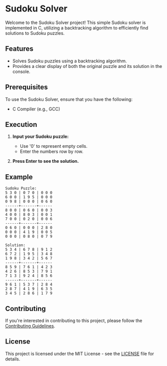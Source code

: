 # Sudoku Solver

Welcome to the Sudoku Solver project! This simple Sudoku solver is implemented in C, utilizing a backtracking algorithm to efficiently find solutions to Sudoku puzzles.

## Features

- Solves Sudoku puzzles using a backtracking algorithm.
- Provides a clear display of both the original puzzle and its solution in the console.

## Prerequisites

To use the Sudoku Solver, ensure that you have the following:

- C Compiler (e.g., GCC)

## Execution
1. **Input your Sudoku puzzle:**

    - Use '0' to represent empty cells.
    - Enter the numbers row by row.

2. **Press Enter to see the solution.**

## Example

```plaintext
Sudoku Puzzle:
5 3 0 | 0 7 0 | 0 0 0
6 0 0 | 1 9 5 | 0 0 0
0 9 8 | 0 0 0 | 0 6 0
------+-------+------
8 0 0 | 0 6 0 | 0 0 3
4 0 0 | 8 0 3 | 0 0 1
7 0 0 | 0 2 0 | 0 0 6
------+-------+------
0 6 0 | 0 0 0 | 2 8 0
0 0 0 | 4 1 9 | 0 0 5
0 0 0 | 0 8 0 | 0 7 9

Solution:
5 3 4 | 6 7 8 | 9 1 2
6 7 2 | 1 9 5 | 3 4 8
1 9 8 | 3 4 2 | 5 6 7
------+-------+------
8 5 9 | 7 6 1 | 4 2 3
4 2 6 | 8 5 3 | 7 9 1
7 1 3 | 9 2 4 | 8 5 6
------+-------+------
9 6 1 | 5 3 7 | 2 8 4
2 8 7 | 4 1 9 | 6 3 5
3 4 5 | 2 8 6 | 1 7 9
```

## Contributing

If you're interested in contributing to this project, please follow the [Contributing Guidelines](CONTRIBUTING.md).

## License

This project is licensed under the MIT License - see the [LICENSE](LICENSE) file for details.
